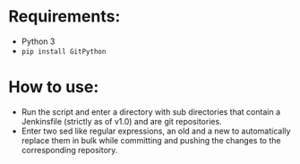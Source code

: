 # Requirements: #

* Python 3
* `pip install GitPython`
              

# How to use: #

- Run the script and enter a directory with sub directories that contain a Jenkinsfile (strictly as of v1.0) and are git repositories.
- Enter two sed like regular expressions, an old and a new to automatically replace them in bulk while committing and pushing the changes to the corresponding repository.
